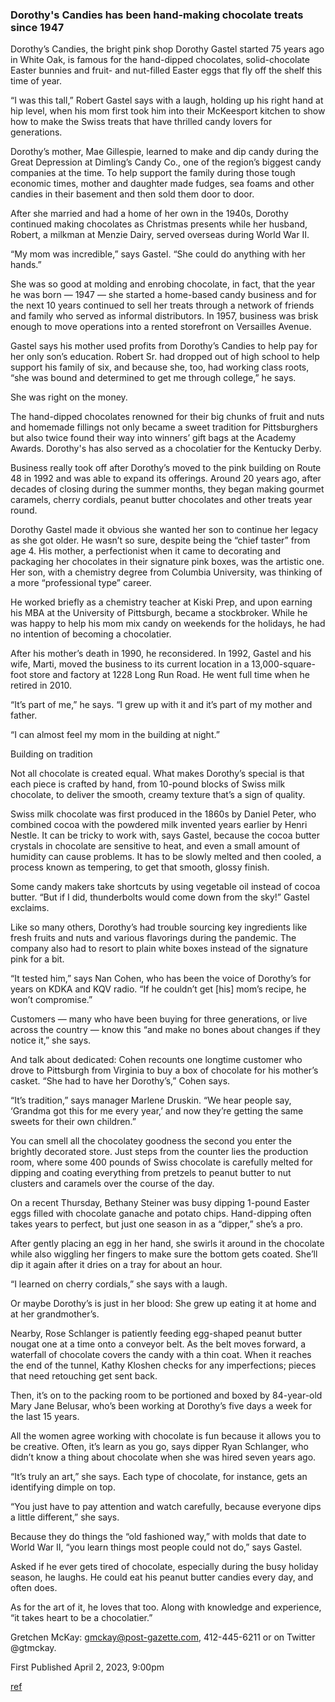 
### Dorothy's Candies has been hand-making chocolate treats since 1947

Dorothy’s Candies, the bright pink shop Dorothy Gastel started 75 years ago in White Oak, is famous for the hand-dipped chocolates, solid-chocolate Easter bunnies and fruit- and nut-filled Easter eggs that fly off the shelf this time of year.

“I was this tall,” Robert Gastel says with a laugh, holding up his right hand at hip level, when his mom first took him into their McKeesport kitchen to show how to make the  Swiss treats that have thrilled candy lovers for generations.

Dorothy’s mother, Mae Gillespie, learned to make and dip candy during the Great Depression at Dimling’s Candy Co., one of the region’s biggest candy companies at the time. To help support the family during those tough economic times, mother and daughter made fudges, sea foams and other candies in their basement and then sold them door to door.

After she married and had a home of her own in the 1940s, Dorothy continued making chocolates as Christmas presents while her husband, Robert, a milkman at Menzie Dairy, served overseas during World War II.

“My mom was incredible,” says Gastel. “She could do anything with her hands.”

She was so good at molding and enrobing chocolate, in fact, that the year he was born — 1947 — she started a home-based candy business and for the next 10 years continued to sell her treats through a network of  friends and family who served as informal distributors. In 1957, business was brisk enough to move operations into a rented storefront on Versailles Avenue.  

Gastel says his mother used profits from Dorothy’s Candies to help pay for her only son’s education. Robert Sr. had dropped out of high school to help support his family of six, and because she, too, had working class roots, “she was bound and determined to get me through college,” he says.

She was right on the money.

The hand-dipped chocolates renowned for their big chunks of fruit and nuts and homemade fillings not only became a sweet tradition for Pittsburghers but also twice found their way into winners’ gift bags at the Academy Awards. Dorothy's has also served as a chocolatier for the Kentucky Derby.

Business really took off after Dorothy’s moved to the pink building on Route 48 in 1992 and was able to expand its offerings. Around 20 years ago, after decades of closing during the summer months, they began making gourmet caramels, cherry cordials, peanut butter chocolates and other treats year round.

Dorothy Gastel made it obvious she wanted her son to continue her legacy as she got older. He wasn’t so sure, despite being the “chief taster” from age 4. His mother, a perfectionist when it came to decorating and packaging her chocolates in their signature pink boxes, was the artistic one. Her son, with a chemistry degree from Columbia University, was thinking of a more “professional type” career.

He worked briefly as a chemistry teacher at Kiski Prep, and upon earning his MBA at the University of Pittsburgh, became a stockbroker. While he was happy to help his mom mix candy on weekends for the holidays, he had no intention of becoming a chocolatier.

After his mother’s death in 1990,  he reconsidered.  In 1992, Gastel and his wife, Marti, moved the business to its current location in a 13,000-square-foot store and factory at 1228 Long Run Road. He went full time when he retired in 2010.

“It’s part of me,”  he says. “I grew up with it and it’s part of my mother and father.

“I can almost feel my mom in the building at night.”

Building on tradition

Not all chocolate is created equal.  What makes Dorothy’s special is that each piece is crafted by hand, from 10-pound blocks of Swiss milk chocolate, to deliver the smooth, creamy texture that’s a sign of quality.

Swiss milk chocolate was first produced in the 1860s by Daniel Peter, who combined cocoa with the powdered milk invented years earlier by Henri Nestle. It can be tricky to work with, says Gastel, because the cocoa butter crystals in chocolate are sensitive to heat, and even a small amount of humidity can cause problems. It has to be slowly melted and then cooled, a process known as tempering, to get that smooth, glossy finish.

Some candy makers take shortcuts by using vegetable oil instead of cocoa butter. “But if I did, thunderbolts would come down from the sky!” Gastel exclaims.

Like so many others, Dorothy’s had trouble sourcing key ingredients like fresh fruits and nuts and various flavorings during the pandemic. The company also had to resort to plain white boxes instead of the signature pink for a bit.

“It tested him,” says Nan Cohen, who has been the voice of Dorothy’s for years on KDKA and KQV radio.  “If he couldn’t get [his] mom’s recipe, he won’t compromise.”

Customers — many who have been buying for three generations, or live across the country —  know this “and make no bones about changes if they notice it,” she says.

And talk about dedicated: Cohen recounts one longtime customer who drove to Pittsburgh from Virginia to buy a box of chocolate for his mother’s casket. “She had to have her Dorothy’s,” Cohen says.

“It’s tradition,” says manager Marlene Druskin. “We hear people say, ‘Grandma got this for me every year,’ and now they’re getting the same sweets for their own children.”

You can smell all the chocolatey goodness the second you enter the brightly decorated store. Just steps from the counter lies the production room, where some 400 pounds of Swiss chocolate is carefully melted for dipping and coating everything from pretzels to peanut butter to nut clusters and caramels over the course of the day.

On a recent Thursday, Bethany Steiner was busy dipping 1-pound Easter eggs filled with chocolate ganache and potato chips. Hand-dipping often takes years to perfect, but just one season in as a “dipper,” she’s a pro.

After gently placing an egg in her hand, she swirls it around in the chocolate while also wiggling her fingers to make sure the bottom gets coated. She’ll dip it again after it dries on a tray for about an hour.

“I learned on cherry cordials,” she says with a laugh.

Or maybe Dorothy’s is just in her blood: She grew up eating it at home and at her grandmother’s.

Nearby, Rose Schlanger is patiently feeding egg-shaped peanut butter nougat one at a time onto a conveyor belt. As the belt moves forward, a waterfall of chocolate covers  the candy with a thin coat. When it reaches the end of the tunnel, Kathy Kloshen checks for any imperfections; pieces that need retouching get sent back.

Then, it’s on to the packing room to be portioned and boxed by 84-year-old Mary Jane Belusar, who’s been working at Dorothy’s five days a week for the last 15 years.

All the women agree working with chocolate is fun because it allows you to be creative. Often, it’s learn as you go, says dipper Ryan Schlanger, who didn’t know a thing about chocolate when she was hired seven years ago.

“It’s truly an art,” she says. Each type of chocolate, for instance, gets an identifying dimple on top.

“You just have to pay attention and watch carefully, because everyone dips a little different,” she says.

Because they do things the “old fashioned way,” with molds that date to World War II, “you learn things most people could not do,” says Gastel.

Asked if he ever gets tired of chocolate, especially during the busy holiday season, he laughs. He could eat his peanut butter candies every day, and often does.

As for the art of it, he loves that too. Along with knowledge and experience, “it takes heart to be a chocolatier.”

Gretchen McKay: gmckay@post-gazette.com, 412-445-6211 or on Twitter @gtmckay.

First Published April 2, 2023, 9:00pm

[ref](https://www.post-gazette.com/life/food/2023/04/03/easter-candy-dorothys-candies-white-oak-gastel/stories/202303220101)
